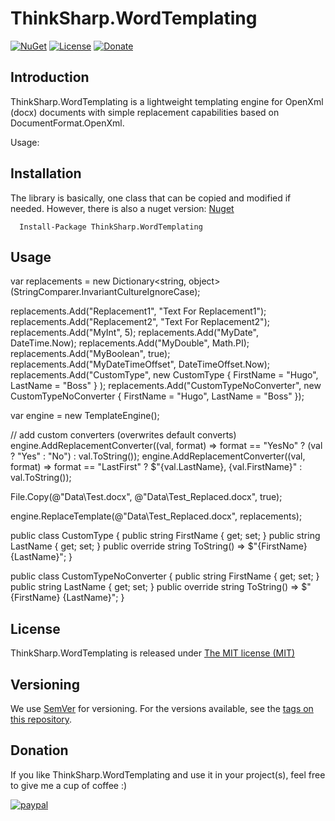 # ThinkSharp.WordTemplating

[![NuGet](https://img.shields.io/nuget/v/ThinkSharp.WordTemplating.svg)](https://www.nuget.org/packages/ThinkSharp.WordTemplating/)
[![License](https://img.shields.io/badge/license-MIT-blue.svg)](LICENSE)
[![Donate](https://img.shields.io/badge/Donate-PayPal-green.svg)](https://www.paypal.com/cgi-bin/webscr?cmd=_s-xclick&hosted_button_id=MSBFDUU5UUQZL)

## Introduction

ThinkSharp.WordTemplating is a lightweight templating engine for OpenXml (docx) documents with simple replacement capabilities based on DocumentFormat.OpenXml.

Usage:
## Installation

The library is basically, one class that can be copied and modified if needed. However, there is also a nuget version: [Nuget](https://www.nuget.org/packages/ThinkSharp.WordTemplating)

      Install-Package ThinkSharp.WordTemplating
      
## Usage

  var replacements = new Dictionary<string, object>(StringComparer.InvariantCultureIgnoreCase);
  
  replacements.Add("Replacement1", "Text For Replacement1");
  replacements.Add("Replacement2", "Text For Replacement2");
  replacements.Add("MyInt", 5);
  replacements.Add("MyDate", DateTime.Now);
  replacements.Add("MyDouble", Math.PI);
  replacements.Add("MyBoolean", true);
  replacements.Add("MyDateTimeOffset", DateTimeOffset.Now);
  replacements.Add("CustomType", new CustomType { FirstName = "Hugo", LastName = "Boss" } );
  replacements.Add("CustomTypeNoConverter", new CustomTypeNoConverter { FirstName = "Hugo", LastName = "Boss" });
  
  var engine = new TemplateEngine();
  
  // add custom converters (overwrites default converts)
  engine.AddReplacementConverter<bool>((val, format) => format == "YesNo" ? (val ? "Yes" : "No") : val.ToString());
  engine.AddReplacementConverter<CustomType>((val, format) => format == "LastFirst" ? $"{val.LastName}, {val.FirstName}" : val.ToString());
  
  File.Copy(@"Data\Test.docx", @"Data\Test_Replaced.docx", true);
  
  engine.ReplaceTemplate(@"Data\Test_Replaced.docx", replacements);
  
  public class CustomType
  {
    public string FirstName { get; set; }
    public string LastName { get; set; }
    public override string ToString() => $"{FirstName} {LastName}";
  }
  
  public class CustomTypeNoConverter
  {
    public string FirstName { get; set; }
    public string LastName { get; set; }
    public override string ToString() => $"{FirstName} {LastName}";
  }


## License

ThinkSharp.WordTemplating is released under [The MIT license (MIT)](LICENSE.TXT)

## Versioning

We use [SemVer](http://semver.org/) for versioning. For the versions available, see the [tags on this repository](https://github.com/JanDotNet/ThinkSharp.WordTemplating/tags). 
    
## Donation
If you like ThinkSharp.WordTemplating and use it in your project(s), feel free to give me a cup of coffee :) 

[![paypal](https://www.paypalobjects.com/en_US/i/btn/btn_donateCC_LG.gif)](https://www.paypal.com/cgi-bin/webscr?cmd=_s-xclick&hosted_button_id=MSBFDUU5UUQZL)

